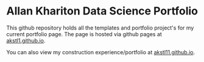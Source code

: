 # Allan Khariton Data Science Portfolio

This github repository holds all the templates and portfolio project's for my current portfolio page. The page is hosted via github pages at <a href="http://akstl1.github.io">akstl1.github.io<a/>.

You can also view my construction experience/portfolio at <a href="https://akstl11.github.io">akstl11.github.io<a/>.
